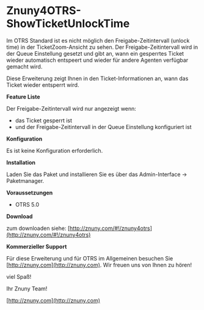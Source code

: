 Znuny4OTRS-ShowTicketUnlockTime
===============================
Im OTRS Standard ist es nicht möglich den Freigabe-Zeitintervall (unlock time) in der TicketZoom-Ansicht zu sehen. Der Freigabe-Zeitintervall wird in der Queue Einstellung gesetzt und gibt an, wann ein gesperrtes Ticket wieder automatisch entspeert und wieder für andere Agenten verfügbar gemacht wird.

Diese Erweiterung zeigt Ihnen in den Ticket-Informationen an, wann das Ticket wieder entsperrt wird.

**Feature Liste**

Der Freigabe-Zeitintervall wird nur angezeigt wenn:

* das Ticket gesperrt ist
* und der Freigabe-Zeitintervall in der Queue Einstellung konfiguriert ist

**Konfiguration**

Es ist keine Konfiguration erforderlich.

**Installation**

Laden Sie das Paket und installieren Sie es über das Admin-Interface -> Paketmanager.

**Voraussetzungen**

- OTRS 5.0

**Download**

zum downloaden siehe: [http://znuny.com/#!/znuny4otrs](http://znuny.com/#!/znuny4otrs)

**Kommerzieller Support**

Für diese Erweiterung und für OTRS im Allgemeinen besuchen Sie [http://znuny.com](http://znuny.com). Wir freuen uns von Ihnen zu hören!

viel Spaß!

 Ihr Znuny Team!

 [http://znuny.com](http://znuny.com)
